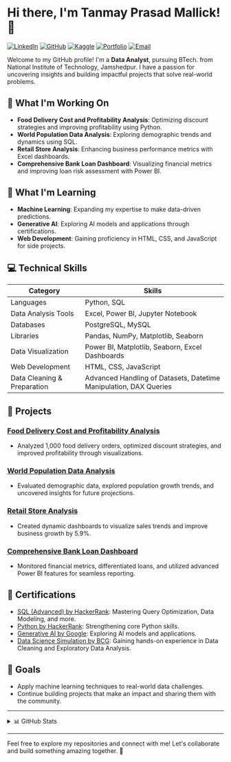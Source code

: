 # Hi there, I'm Tanmay Prasad Mallick! 👋

[![LinkedIn](https://img.shields.io/badge/LinkedIn-Connect-blue)](https://linkedin.com/in/thisistpm)
[![GitHub](https://img.shields.io/badge/GitHub-Follow-black)](https://github.com/thisistpm)
[![Kaggle](https://img.shields.io/badge/Kaggle-View-blue)](https://www.kaggle.com/thisistpm)
[![Portfolio](https://img.shields.io/badge/Portfolio-View-orange)](https://datascienceportfol.io/tanmayprasad)
[![Email](https://img.shields.io/badge/Email-Contact-red)](mailto:tanmayprasadmallick@gmail.com)

Welcome to my GitHub profile! I'm a **Data Analyst**, pursuing BTech. from National Institute of Technology, Jamshedpur. I have a passion for uncovering insights and building impactful projects that solve real-world problems.

## 🔭 What I'm Working On

- **Food Delivery Cost and Profitability Analysis**: Optimizing discount strategies and improving profitability using Python.
- **World Population Data Analysis**: Exploring demographic trends and dynamics using SQL.
- **Retail Store Analysis**: Enhancing business performance metrics with Excel dashboards.
- **Comprehensive Bank Loan Dashboard**: Visualizing financial metrics and improving loan risk assessment with Power BI.

## 🌱 What I'm Learning

- **Machine Learning**: Expanding my expertise to make data-driven predictions.
- **Generative AI**: Exploring AI models and applications through certifications.
- **Web Development**: Gaining proficiency in HTML, CSS, and JavaScript for side projects.

## 💻 Technical Skills

| Category | Skills |
|----------|--------|
| Languages | Python, SQL |
| Data Analysis Tools | Excel, Power BI, Jupyter Notebook |
| Databases | PostgreSQL, MySQL |
| Libraries | Pandas, NumPy, Matplotlib, Seaborn |
| Data Visualization | Power BI, Matplotlib, Seaborn, Excel Dashboards |
| Web Development | HTML, CSS, JavaScript |
| Data Cleaning & Preparation | Advanced Handling of Datasets, Datetime Manipulation, DAX Queries |

## 🚀 Projects

### [Food Delivery Cost and Profitability Analysis](https://github.com/ThisIsTPM/Food-Delivery-Cost-and-Profitability-Analysis)
- Analyzed 1,000 food delivery orders, optimized discount strategies, and improved profitability through visualizations.

### [World Population Data Analysis](https://github.com/ThisIsTPM/World-Population-Data-Analysis)
- Evaluated demographic data, explored population growth trends, and uncovered insights for future projections.

### [Retail Store Analysis](https://github.com/ThisIsTPM/Retail-Store-Data-Analysis)
- Created dynamic dashboards to visualize sales trends and improve business growth by 5.9%.

### [Comprehensive Bank Loan Dashboard](https://github.com/ThisIsTPM/Comprehensive-Bank-Loan-Dashboard)
- Monitored financial metrics, differentiated loans, and utilized advanced Power BI features for seamless reporting.

## 📜 Certifications

- [SQL (Advanced) by HackerRank](https://www.hackerrank.com/certificates/72341e36452b): Mastering Query Optimization, Data Modeling, and more.
- [Python by HackerRank](https://www.hackerrank.com/certificates/100caea669e1): Strengthening core Python skills.
- [Generative AI by Google](https://www.coursera.org/account/accomplishments/verify/74EAFT68RJ6N): Exploring AI models and applications.
- [Data Science Simulation by BCG](https://drive.google.com/file/d/1hPfv_VFclOPvUADWOvzmHA5Ck7_-pKfx/view?usp=sharing): Gaining hands-on experience in Data Cleaning and Exploratory Data Analysis.

## 🎯 Goals

- Apply machine learning techniques to real-world data challenges.
- Continue building projects that make an impact and sharing them with the community.

---

<details>
<summary>📊 GitHub Stats</summary>

![Your GitHub stats](https://github-readme-stats.vercel.app/api?username=thisistpm&show_icons=true&theme=radical)

![Top Langs](https://github-readme-stats.vercel.app/api/top-langs/?username=thisistpm&layout=compact&theme=radical)

</details>

---

Feel free to explore my repositories and connect with me! Let's collaborate and build something amazing together. 🚀
